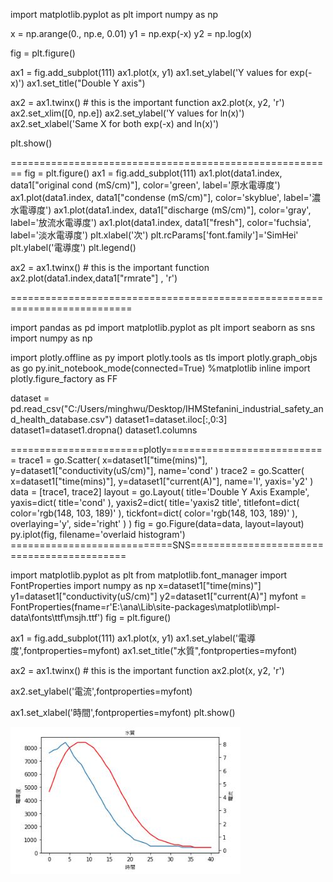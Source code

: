 import matplotlib.pyplot as plt
import numpy as np

x = np.arange(0., np.e, 0.01)
y1 = np.exp(-x)
y2 = np.log(x)

fig = plt.figure()

ax1 = fig.add_subplot(111)
ax1.plot(x, y1)
ax1.set_ylabel('Y values for exp(-x)')
ax1.set_title("Double Y axis")

ax2 = ax1.twinx()  # this is the important function
ax2.plot(x, y2, 'r')
ax2.set_xlim([0, np.e])
ax2.set_ylabel('Y values for ln(x)')
ax2.set_xlabel('Same X for both exp(-x) and ln(x)')

plt.show()

========================================================
fig = plt.figure()
ax1 = fig.add_subplot(111)
ax1.plot(data1.index, data1["original cond (mS/cm)"], color='green', label='原水電導度')
ax1.plot(data1.index, data1["condense (mS/cm)"],  color='skyblue', label='濃水電導度')
ax1.plot(data1.index, data1["discharge (mS/cm)"], color='gray', label='放流水電導度')
ax1.plot(data1.index, data1["fresh"], color='fuchsia', label='淡水電導度')
plt.xlabel('次')
plt.rcParams['font.family']='SimHei'
plt.ylabel('電導度')
plt.legend()

ax2 = ax1.twinx()  # this is the important function
ax2.plot(data1.index,data1["rmrate"] , 'r')

===========================================================================

import pandas as pd
import matplotlib.pyplot as plt
import seaborn as sns
import numpy as np

import plotly.offline as py
import plotly.tools as tls
import plotly.graph_objs as go
py.init_notebook_mode(connected=True)
%matplotlib inline
import plotly.figure_factory as FF

dataset = pd.read_csv("C:/Users/minghwu/Desktop/IHMStefanini_industrial_safety_and_health_database.csv")
dataset1=dataset.iloc[:,0:3]
dataset1=dataset1.dropna()
dataset1.columns  

=======================plotly============================
trace1 = go.Scatter(
    x=dataset1["time(mins)"],
    y=dataset1["conductivity(uS/cm)"],
    name='cond'
)
trace2 = go.Scatter(
    x=dataset1["time(mins)"],
    y=dataset1["current(A)"],
    name='I',
    yaxis='y2'
)
data = [trace1, trace2]
layout = go.Layout(
    title='Double Y Axis Example',
    yaxis=dict(
        title='cond'
    ),
    yaxis2=dict(
        title='yaxis2 title',
        titlefont=dict(
            color='rgb(148, 103, 189)'
        ),
        tickfont=dict(
            color='rgb(148, 103, 189)'
        ),
        overlaying='y',
        side='right'
    )
)
fig = go.Figure(data=data, layout=layout)
py.iplot(fig, filename='overlaid histogram')
============================SNS===========================================

import matplotlib.pyplot as plt
from matplotlib.font_manager import FontProperties
import numpy as np
x=dataset1["time(mins)"]
y1=dataset1["conductivity(uS/cm)"]
y2=dataset1["current(A)"]
myfont = FontProperties(fname=r'E:\\ana\\Lib\\site-packages\\matplotlib\\mpl-data\\fonts\\ttf\\msjh.ttf')
fig = plt.figure()

ax1 = fig.add_subplot(111)
ax1.plot(x, y1)
ax1.set_ylabel('電導度',fontproperties=myfont)
ax1.set_title("水質",fontproperties=myfont)

ax2 = ax1.twinx()  # this is the important function
ax2.plot(x, y2, 'r')

ax2.set_ylabel('電流',fontproperties=myfont)

ax1.set_xlabel('時間',fontproperties=myfont)
plt.show()

![image](https://github.com/jasonfghx/python-imp-/blob/master/Capture.JPG)    
